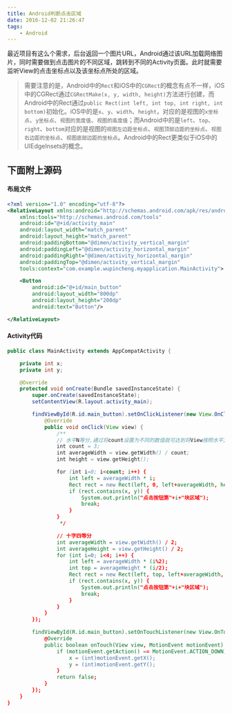 ```yaml
---
title: Android判断点击区域
date: 2016-12-02 21:26:47
tags:
	- Android
---
```


最近项目有这么个需求，后台返回一个图片URL，Android通过该URL加载网络图片，同时需要做到点击图片的不同区域，跳转到不同的Activity页面。此时就需要监听View的点击坐标点以及该坐标点所处的区域。

> 需要注意的是，Android中的`Rect`和iOS中的`CGRect`的概念有点不一样，iOS中的CGRect通过`CGRectMake(x, y, width, height)`方法进行创建，而Android中的Rect通过`public Rect(int left, int top, int right, int bottom)`初始化。iOS中的是`x`、`y`、`width`、`height`，对应的是视图的`x坐标点`、`y坐标点`、`视图的宽度值`、`视图的高度值`；而Android中的是`left`、`top`、`right`、`bottom`对应的是视图的`视图左边距坐标点`、`视图顶部边距的坐标点`、`视图右边距的坐标点`、`视图底部边距的坐标点`。Android中的Rect更类似于iOS中的UIEdgeInsets的概念。

## 下面附上源码

#### 布局文件
``` XML
<?xml version="1.0" encoding="utf-8"?>
<RelativeLayout xmlns:android="http://schemas.android.com/apk/res/android"
    xmlns:tools="http://schemas.android.com/tools"
    android:id="@+id/activity_main"
    android:layout_width="match_parent"
    android:layout_height="match_parent"
    android:paddingBottom="@dimen/activity_vertical_margin"
    android:paddingLeft="@dimen/activity_horizontal_margin"
    android:paddingRight="@dimen/activity_horizontal_margin"
    android:paddingTop="@dimen/activity_vertical_margin"
    tools:context="com.example.wupincheng.myapplication.MainActivity">

    <Button
        android:id="@+id/main_button"
        android:layout_width="800dp"
        android:layout_height="200dp"
        android:text="Button"/>

</RelativeLayout>
```

#### Activity代码
``` Java
public class MainActivity extends AppCompatActivity {

    private int x;
    private int y;

    @Override
    protected void onCreate(Bundle savedInstanceState) {
        super.onCreate(savedInstanceState);
        setContentView(R.layout.activity_main);

        findViewById(R.id.main_button).setOnClickListener(new View.OnClickListener() {
            @Override
            public void onClick(View view) {
                /**
                // 水平N等分,通过将count设置为不同的数值就可达到将View按照水平方向平分为N分
                int count = 3;
                int averageWidth = view.getWidth() / count;
                int height = view.getHeight();

                for (int i=0; i<count; i++) {
                    int left = averageWidth * i;
                    Rect rect = new Rect(left, 0, left+averageWidth, height);
                    if (rect.contains(x, y)) {
                        System.out.println("点击按钮第"+i+"块区域");
                        break;
                    }
                }
                 */

                // 十字四等分
                int averageWidth = view.getWidth() / 2;
                int averageHeight = view.getHeight() / 2;
                for (int i=0; i<4; i++) {
                    int left = averageWidth * (i%2);
                    int top = averageHeight * (i/2);
                    Rect rect = new Rect(left, top, left+averageWidth, top+averageHeight);
                    if (rect.contains(x, y)) {
                        System.out.println("点击按钮第"+i+"块区域");
                        break;
                    }
                }
            }
        });

        findViewById(R.id.main_button).setOnTouchListener(new View.OnTouchListener() {
            @Override
            public boolean onTouch(View view, MotionEvent motionEvent) {
                if (motionEvent.getAction() == MotionEvent.ACTION_DOWN) {
                    x = (int)motionEvent.getX();
                    y = (int)motionEvent.getY();
                }
                return false;
            }
        });
    }
}
```
